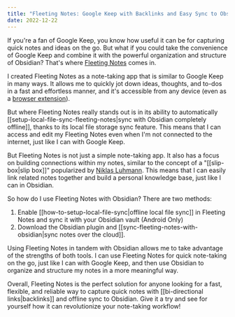 ```yaml
---
title: "Fleeting Notes: Google Keep with Backlinks and Easy Sync to Obsidian"
date: 2022-12-22
---
```

If you're a fan of Google Keep, you know how useful it can be for capturing quick notes and ideas on the go. But what if you could take the convenience of Google Keep and combine it with the powerful organization and structure of Obsidian? That's where [Fleeting Notes](https://www.fleetingnotes.app/) comes in.

I created Fleeting Notes as a note-taking app that is similar to Google Keep in many ways. It allows me to quickly jot down ideas, thoughts, and to-dos in a fast and effortless manner, and it's accessible from any device (even as a [browser extension](https://chrome.google.com/webstore/detail/fleeting-notes/gcplhmogdjioeaenmehmapbdonklmdnc)).

But where Fleeting Notes really stands out is in its ability to automatically [[setup-local-file-sync-fleeting-notes|sync with Obsidian completely offline]], thanks to its local file storage sync feature. This means that I can access and edit my Fleeting Notes even when I'm not connected to the internet, just like I can with Google Keep.

But Fleeting Notes is not just a simple note-taking app. It also has a focus on building connections within my notes, similar to the concept of a "[[slip-box|slip box]]" popularized by [Niklas Luhmann](https://en.wikipedia.org/wiki/Niklas_Luhmann). This means that I can easily link related notes together and build a personal knowledge base, just like I can in Obsidian.

So how do I use Fleeting Notes with Obsidian? There are two methods:

1. Enable [[how-to-setup-local-file-sync|offline local file sync]] in Fleeting Notes and sync it with your Obsidian vault (Android Only)
2. Download the Obsidian plugin and [[sync-fleeting-notes-with-obsidian|sync notes over the cloud]].

Using Fleeting Notes in tandem with Obsidian allows me to take advantage of the strengths of both tools. I can use Fleeting Notes for quick note-taking on the go, just like I can with Google Keep, and then use Obsidian to organize and structure my notes in a more meaningful way.

Overall, Fleeting Notes is the perfect solution for anyone looking for a fast, flexible, and reliable way to capture quick notes with [[bi-directional links|backlinks]] and offline sync to Obsidian. Give it a try and see for yourself how it can revolutionize your note-taking workflow!
